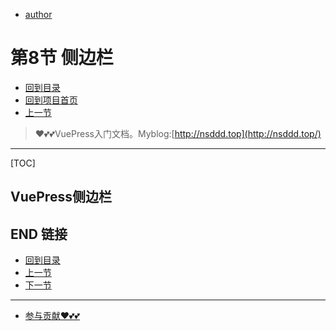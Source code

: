 + [author](https://github.com/3293172751)

# 第8节 侧边栏

+ [回到目录](../README.md)
+ [回到项目首页](../../README.md)
+ [上一节](7.md)
> ❤️💕💕VuePress入门文档。Myblog:[http://nsddd.top](http://nsddd.top/)
---
[TOC]

## VuePress侧边栏





## END 链接
+ [回到目录](../README.md)
+ [上一节](7.md)
+ [下一节](9.md)
---
+ [参与贡献❤️💕💕](https://github.com/3293172751/Block_Chain/blob/master/Git/git-contributor.md)